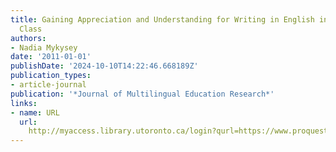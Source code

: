 ```yaml
---
title: Gaining Appreciation and Understanding for Writing in English in a Bilingual
  Class
authors:
- Nadia Mykysey
date: '2011-01-01'
publishDate: '2024-10-10T14:22:46.668189Z'
publication_types:
- article-journal
publication: '*Journal of Multilingual Education Research*'
links:
- name: URL
  url: 
    http://myaccess.library.utoronto.ca/login?qurl=https://www.proquest.com/docview/2034281953?accountid=14771&bdid=38382&_bd=b3XwppgL9MebN%2FhdHJzGbbmQgnI%3D
---
```

